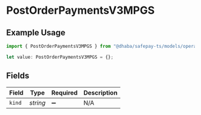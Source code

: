 # PostOrderPaymentsV3MPGS

## Example Usage

```typescript
import { PostOrderPaymentsV3MPGS } from "@dhaba/safepay-ts/models/operations";

let value: PostOrderPaymentsV3MPGS = {};
```

## Fields

| Field              | Type               | Required           | Description        |
| ------------------ | ------------------ | ------------------ | ------------------ |
| `kind`             | *string*           | :heavy_minus_sign: | N/A                |